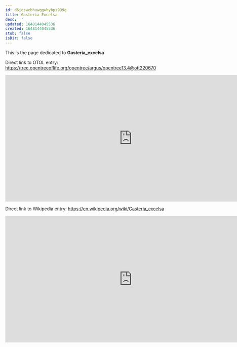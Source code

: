 ```yaml
---
id: d6ioswcbhuwqgwhybps999g
title: Gasteria Excelsa
desc: ''
updated: 1648144045536
created: 1648144045536
stub: false
isDir: false
---
```

This is the page dedicated to **Gasteria_excelsa**


Direct link to OTOL entry: https://tree.opentreeoflife.org/opentree/argus/opentree13.4@ott220670



<html>
    <body>
    <iframe src="https://tree.opentreeoflife.org/opentree/argus/opentree13.4@ott220670"
    width="800" height="400" frameborder="0" allowfullscreen> </iframe>
    </body>
</html>
    


Direct link to Wikipedia entry: https://en.wikipedia.org/wiki/Gasteria_excelsa



<html>
    <body>
    <iframe src="https://en.wikipedia.org/wiki/Gasteria_excelsa"
    width="800" height="400" frameborder="0" allowfullscreen> </iframe>
    </body>
</html>
    
